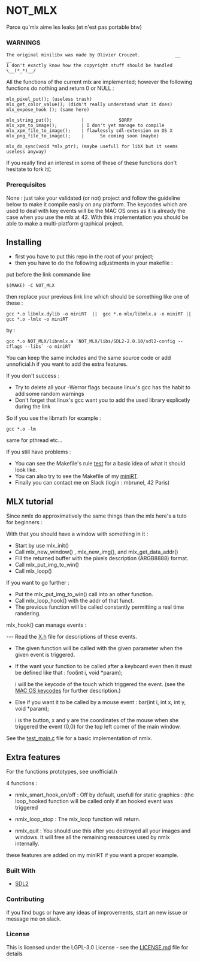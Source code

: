 # NOT_MLX

Parce qu'mlx aime les leaks (et n'est pas portable btw)

### WARNINGS
```
The original minilibx was made by Olivier Crouzet.             __           __
I don't exactly know how the copyright stuff should be handled   \__(*_*)__/
```
All the functions of the current mlx are implemented;
however the following functions do nothing and return 0 or NULL :
```
mlx_pixel_put(); (useless trash)
mlx_get_color_value(); (didn't really understand what it does)
mlx_expose_hook (); (same here)

mlx_string_put();           |             SORRY
mlx_xpm_to_image();         | I don't yet manage to compile
mlx_xpm_file_to_image();    | flawlessly sdl-extension on OS X
mlx_png_file_to_image();    |      So coming soon (maybe)

mlx_do_sync(void *mlx_ptr); (maybe usefull for libX but it seems useless anyway)
```
If you really find an interest in some of these of these functions don't hesitate to fork it(:

### Prerequisites

None : just take your validated (or not) project and follow the guideline below to make it compile easily on any platform.
The keycodes which are used to deal with key events will be the MAC OS ones as it is already the case when you use the mlx at 42.
With this implementation you should be able to make a multi-platform graphical project.

## Installing

* first you have to put this repo in the root of your project;
* then you have to do the following adjustments in your makefile :

put before the link commande line
```
$(MAKE) -C NOT_MLX
```
then replace your previous link line which should be something like one of these :
```
gcc *.o libmlx.dylib -o miniRT  ||  gcc *.o mlx/libmlx.a -o miniRT || gcc *.o -lmlx -o miniRT
```
by :
```
gcc *.o NOT_MLX/libnmlx.a `NOT_MLX/libs/SDL2-2.0.10/sdl2-config --cflags --libs` -o miniRT
```
You can keep the same includes and the same source code
or add unnoficial.h if you want to add the extra features.

If you don't success :
* Try to delete all your -Werror flags because linux's gcc has the habit to add some random warnings
* Don't forget that linux's gcc want you to add the used library explicetly during the link

So if you use the libmath for example : 
```
gcc *.o -lm
```
same for pthread etc...

If you still have problems :

* You can see the Makefile's rule [test](Makefile) for a basic idea of what it should look like.
* You can also try to see the Makefile of my [miniRT](https://github.com/42A2/miniRTA2).
* Finally you can contact me on Slack (login : mbrunel, 42 Paris)

## MLX tutorial

Since nmlx do approximatively the same things than the mlx here's a tuto for beginners :

With that you should have a window with something in it :

* Start by use mlx_init()
* Call mlx_new_window() , mlx_new_img(), and mlx_get_data_addr()
* Fill the returned buffer with the pixels description (ARGB8888) format.
* Call mlx_put_img_to_win()
* Call mlx_loop()

If you want to go further :

* Put the mlx_put_img_to_win() call into an other function.
* Call mlx_loop_hook() with the addr of that funct.
* The previous function will be called constantly permitting a real time randering.


mlx_hook() can manage events : 

--- Read the [X.h](incs/X.h) file for descriptions of these events.

* The given function will be called with the given parameter when the given event is triggered.

* If the want your function to be called after a keyboard even then it must be defined like that : foo(int i, void *param);

     i will be the keycode of the touch which triggered the event. (see the [MAC OS keycodes]( https://eastmanreference.com/complete-list-of-applescript-key-codes) for further description.)


* Else if you want it to be called by a mouse event : bar(int i, int x, int y, void *param);

     i is the button, x and y are the coordinates of the mouse when she triggered the event (0,0) for the top left corner of the main window.

See the [test_main.c](test_srcs/main.c) file for a basic implementation of nmlx.

## Extra features

For the functions prototypes, see unofficial.h

4 functions : 

* nmlx_smart_hook_on/off : Off by default, usefull for static graphics : (the loop_hooked function will be called only if an hooked event was triggered

* nmlx_loop_stop : The mlx_loop function will return.

* nmlx_quit : You should use this after you destroyed all your images and windows.
              It will free all the remaining ressources used by nmlx internally.

these features are added on my miniRT if you want a proper example.

### Built With

* [SDL2](https://www.libsdl.org/download-2.0.php)

### Contributing

If you find bugs or have any ideas of improvements, start an new issue or message me on slack.

### License

This is licensed under the LGPL-3.0 License - see the [LICENSE.md](LICENSE.md) file for details
